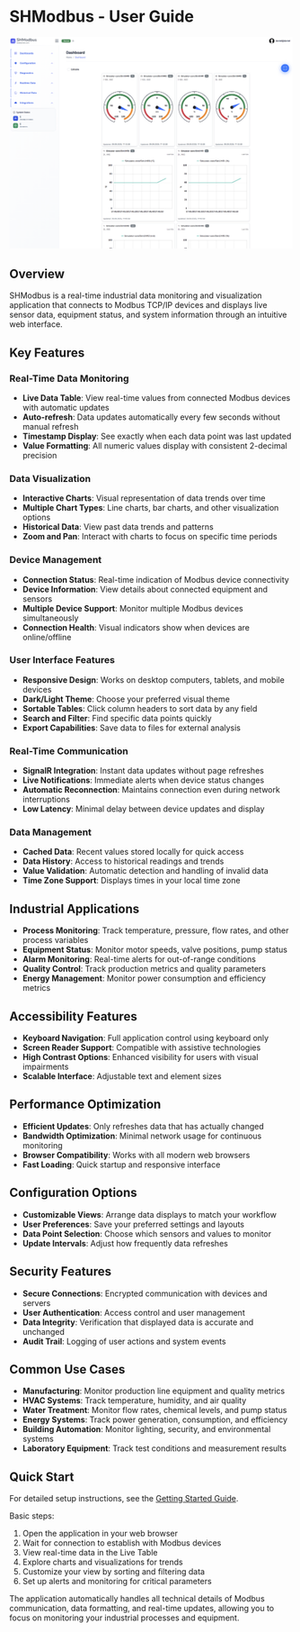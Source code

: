 # SHModbus - User Guide

![SHModbus Application](shared-images/shmodbus-app.png)

## Overview

SHModbus is a real-time industrial data monitoring and visualization application that connects to Modbus TCP/IP devices and displays live sensor data, equipment status, and system information through an intuitive web interface.

## Key Features

### Real-Time Data Monitoring
- **Live Data Table**: View real-time values from connected Modbus devices with automatic updates
- **Auto-refresh**: Data updates automatically every few seconds without manual refresh
- **Timestamp Display**: See exactly when each data point was last updated
- **Value Formatting**: All numeric values display with consistent 2-decimal precision

### Data Visualization
- **Interactive Charts**: Visual representation of data trends over time
- **Multiple Chart Types**: Line charts, bar charts, and other visualization options
- **Historical Data**: View past data trends and patterns
- **Zoom and Pan**: Interact with charts to focus on specific time periods

### Device Management
- **Connection Status**: Real-time indication of Modbus device connectivity
- **Device Information**: View details about connected equipment and sensors
- **Multiple Device Support**: Monitor multiple Modbus devices simultaneously
- **Connection Health**: Visual indicators show when devices are online/offline

### User Interface Features
- **Responsive Design**: Works on desktop computers, tablets, and mobile devices
- **Dark/Light Theme**: Choose your preferred visual theme
- **Sortable Tables**: Click column headers to sort data by any field
- **Search and Filter**: Find specific data points quickly
- **Export Capabilities**: Save data to files for external analysis

### Real-Time Communication
- **SignalR Integration**: Instant data updates without page refreshes
- **Live Notifications**: Immediate alerts when device status changes
- **Automatic Reconnection**: Maintains connection even during network interruptions
- **Low Latency**: Minimal delay between device updates and display

### Data Management
- **Cached Data**: Recent values stored locally for quick access
- **Data History**: Access to historical readings and trends
- **Value Validation**: Automatic detection and handling of invalid data
- **Time Zone Support**: Displays times in your local time zone

## Industrial Applications

- **Process Monitoring**: Track temperature, pressure, flow rates, and other process variables
- **Equipment Status**: Monitor motor speeds, valve positions, pump status
- **Alarm Monitoring**: Real-time alerts for out-of-range conditions
- **Quality Control**: Track production metrics and quality parameters
- **Energy Management**: Monitor power consumption and efficiency metrics

## Accessibility Features

- **Keyboard Navigation**: Full application control using keyboard only
- **Screen Reader Support**: Compatible with assistive technologies
- **High Contrast Options**: Enhanced visibility for users with visual impairments
- **Scalable Interface**: Adjustable text and element sizes

## Performance Optimization

- **Efficient Updates**: Only refreshes data that has actually changed
- **Bandwidth Optimization**: Minimal network usage for continuous monitoring
- **Browser Compatibility**: Works with all modern web browsers
- **Fast Loading**: Quick startup and responsive interface

## Configuration Options

- **Customizable Views**: Arrange data displays to match your workflow
- **User Preferences**: Save your preferred settings and layouts
- **Data Point Selection**: Choose which sensors and values to monitor
- **Update Intervals**: Adjust how frequently data refreshes

## Security Features

- **Secure Connections**: Encrypted communication with devices and servers
- **User Authentication**: Access control and user management
- **Data Integrity**: Verification that displayed data is accurate and unchanged
- **Audit Trail**: Logging of user actions and system events

## Common Use Cases

- **Manufacturing**: Monitor production line equipment and quality metrics
- **HVAC Systems**: Track temperature, humidity, and air quality
- **Water Treatment**: Monitor flow rates, chemical levels, and pump status
- **Energy Systems**: Track power generation, consumption, and efficiency
- **Building Automation**: Monitor lighting, security, and environmental systems
- **Laboratory Equipment**: Track test conditions and measurement results

## Quick Start

For detailed setup instructions, see the [Getting Started Guide](en/getting-started/).

Basic steps:
1. Open the application in your web browser
2. Wait for connection to establish with Modbus devices
3. View real-time data in the Live Table
4. Explore charts and visualizations for trends
5. Customize your view by sorting and filtering data
6. Set up alerts and monitoring for critical parameters

The application automatically handles all technical details of Modbus communication, data formatting, and real-time updates, allowing you to focus on monitoring your industrial processes and equipment.